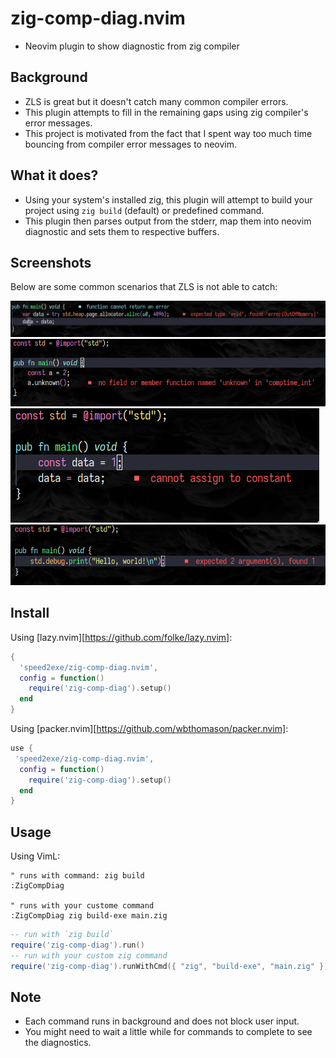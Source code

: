 # zig-comp-diag.nvim
- Neovim plugin to show diagnostic from zig compiler

## Background
- ZLS is great but it doesn't catch many common compiler errors.
- This plugin attempts to fill in the remaining gaps using zig compiler's error messages.
- This project is motivated from the fact that I spent way too much time bouncing from compiler error messages to neovim.

## What it does?
- Using your system's installed zig, this plugin will attempt to build your project using `zig build` (default) or predefined command.
- This plugin then parses output from the stderr, map them into neovim diagnostic and sets them to respective buffers.

## Screenshots
Below are some common scenarios that ZLS is not able to catch:

![Screenshot](./screenshot/return_type.png)
![Screenshot](./screenshot/unknown_func.png)
![Screenshot](./screenshot/const.png)
![Screenshot](./screenshot/missing_args.png)

## Install
Using [lazy.nvim][https://github.com/folke/lazy.nvim]:
```lua
{
  'speed2exe/zig-comp-diag.nvim',
  config = function()
    require('zig-comp-diag').setup()
  end
}
```

Using [packer.nvim][https://github.com/wbthomason/packer.nvim]:
```lua
use {
 'speed2exe/zig-comp-diag.nvim',
  config = function()
    require('zig-comp-diag').setup()
  end
}
```

## Usage
Using VimL:
```vim
" runs with command: zig build
:ZigCompDiag

" runs with your custome command
:ZigCompDiag zig build-exe main.zig
```

```lua
-- run with `zig build`
require('zig-comp-diag').run()
-- run with your custom zig command
require('zig-comp-diag').runWithCmd({ "zig", "build-exe", "main.zig" })
```

## Note
- Each command runs in background and does not block user input.
- You might need to wait a little while for commands to complete to see the diagnostics.
